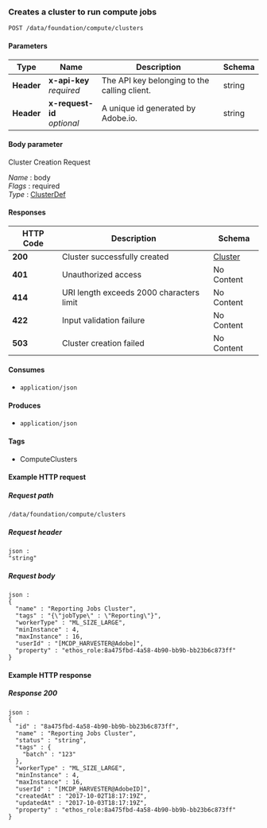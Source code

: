 
<a name="create_cluster"></a>
### Creates a cluster to run compute jobs
```
POST /data/foundation/compute/clusters
```


#### Parameters

|Type|Name|Description|Schema|
|---|---|---|---|
|**Header**|**x-api-key**  <br>*required*|The API key belonging to the calling client.|string|
|**Header**|**x-request-id**  <br>*optional*|A unique id generated by Adobe.io.|string|


#### Body parameter
Cluster Creation Request

*Name* : body  
*Flags* : required  
*Type* : [ClusterDef](../definitions/ClusterDef.md#clusterdef)


#### Responses

|HTTP Code|Description|Schema|
|---|---|---|
|**200**|Cluster successfully created|[Cluster](../definitions/Cluster.md#cluster)|
|**401**|Unauthorized access|No Content|
|**414**|URI length exceeds 2000 characters limit|No Content|
|**422**|Input validation failure|No Content|
|**503**|Cluster creation failed|No Content|


#### Consumes

* `application/json`


#### Produces

* `application/json`


#### Tags

* ComputeClusters


#### Example HTTP request

##### Request path
```
/data/foundation/compute/clusters
```


##### Request header
```
json :
"string"
```


##### Request body
```
json :
{
  "name" : "Reporting Jobs Cluster",
  "tags" : "{\"jobType\" : \"Reporting\"}",
  "workerType" : "ML_SIZE_LARGE",
  "minInstance" : 4,
  "maxInstance" : 16,
  "userId" : "[MCDP_HARVESTER@Adobe]",
  "property" : "ethos_role:8a475fbd-4a58-4b90-bb9b-bb23b6c873ff"
}
```


#### Example HTTP response

##### Response 200
```
json :
{
  "id" : "8a475fbd-4a58-4b90-bb9b-bb23b6c873ff",
  "name" : "Reporting Jobs Cluster",
  "status" : "string",
  "tags" : {
    "batch" : "123"
  },
  "workerType" : "ML_SIZE_LARGE",
  "minInstance" : 4,
  "maxInstance" : 16,
  "userId" : "[MCDP_HARVESTER@AdobeID]",
  "createdAt" : "2017-10-02T18:17:19Z",
  "updatedAt" : "2017-10-03T18:17:19Z",
  "property" : "ethos_role:8a475fbd-4a58-4b90-bb9b-bb23b6c873ff"
}
```



